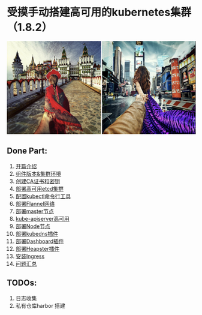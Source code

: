 # 受摸手动搭建高可用的kubernetes集群（1.8.2）
![Alt Image Text](images//readme-01.jpg "Headline image")

## Done Part:

1. [开篇介绍](00-开篇介绍.md)
2. [组件版本&集群环境](01-组件版本_集群环境.md)
3. [创建CA证书和密钥](02-创建CA证书和密钥.md)
4. [部署高可用etcd集群](03-部署高可用etcd集群.md)
5. [配置kubectl命令行工具](04-配置kubectl命令行工具.md)
6. [部署Flannel网络](05-部署Flannel网络.md)
7. [部署master节点](06-部署master节点.md)
8. [kube-apiserver高可用](07-kube-apiserver高可用.md)
9. [部署Node节点](08-部署Node节点.md)
10. [部署kubedns插件](09-部署kubedns插件.md)
11. [部署Dashboard插件](10-部署Dashboard插件.md)
12. [部署Heapster插件](11-部署Heapster插件.md)
13. [安装Ingress](12-安装Ingress.md)
14. [问题汇总](13-问题汇总.md)

## TODOs:

1. 日志收集
2. 私有仓库harbor 搭建